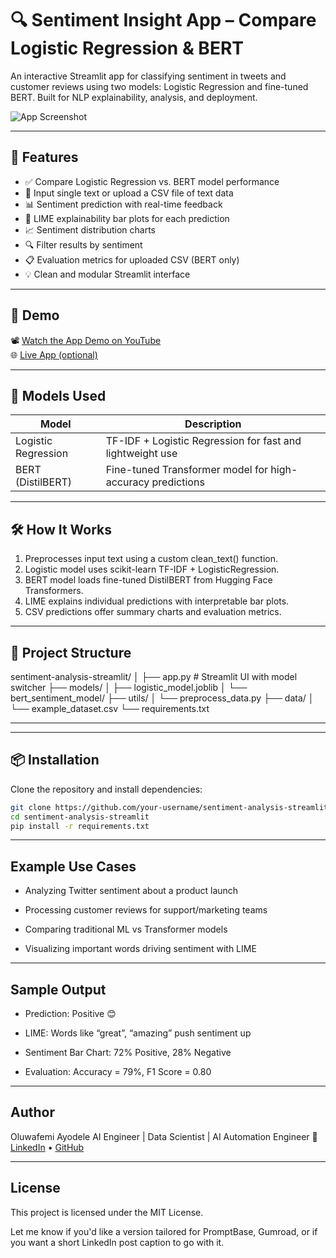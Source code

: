 # 🔍 Sentiment Insight App – Compare Logistic Regression & BERT

An interactive Streamlit app for classifying sentiment in tweets and customer reviews using two models: Logistic Regression and fine-tuned BERT. Built for NLP explainability, analysis, and deployment.

![App Screenshot](insert_app_screenshot.png) <!-- Optional: Add screenshot -->

---

## 📌 Features

- ✅ Compare Logistic Regression vs. BERT model performance
- 📝 Input single text or upload a CSV file of text data
- 📊 Sentiment prediction with real-time feedback
- 🧠 LIME explainability bar plots for each prediction
- 📈 Sentiment distribution charts
- 🔍 Filter results by sentiment
- 📋 Evaluation metrics for uploaded CSV (BERT only)
- 💡 Clean and modular Streamlit interface

---

## 🚀 Demo

📽️ [Watch the App Demo on YouTube](https://youtube.com/your-demo-link)  
🌐 [Live App (optional)](https://share.streamlit.io/your-app-link)

---

## 🧠 Models Used

| Model               | Description                                               |
|--------------------|-----------------------------------------------------------|
| Logistic Regression| TF-IDF + Logistic Regression for fast and lightweight use |
| BERT (DistilBERT)  | Fine-tuned Transformer model for high-accuracy predictions|

---

## 🛠️ How It Works

1. Preprocesses input text using a custom clean_text() function.
2. Logistic model uses scikit-learn TF-IDF + LogisticRegression.
3. BERT model loads fine-tuned DistilBERT from Hugging Face Transformers.
4. LIME explains individual predictions with interpretable bar plots.
5. CSV predictions offer summary charts and evaluation metrics.

---

## 📂 Project Structure

sentiment-analysis-streamlit/
│
├── app.py # Streamlit UI with model switcher
├── models/
│ ├── logistic_model.joblib
│ └── bert_sentiment_model/
├── utils/
│ └── preprocess_data.py
├── data/
│ └── example_dataset.csv
└── requirements.txt

---


---

## 📦 Installation

Clone the repository and install dependencies:

```bash
git clone https://github.com/your-username/sentiment-analysis-streamlit.git
cd sentiment-analysis-streamlit
pip install -r requirements.txt
```

---
## Example Use Cases

- Analyzing Twitter sentiment about a product launch

- Processing customer reviews for support/marketing teams

- Comparing traditional ML vs Transformer models

- Visualizing important words driving sentiment with LIME

---
## Sample Output

- Prediction: Positive 😊

- LIME: Words like “great”, “amazing” push sentiment up

- Sentiment Bar Chart: 72% Positive, 28% Negative

- Evaluation: Accuracy = 79%, F1 Score = 0.80

---
## Author

Oluwafemi Ayodele
AI Engineer | Data Scientist | AI Automation Engineer
🔗 [LinkedIn](www.linkedin.com/in/oluwafemi-oloye-a3b772353) • [GitHub](https://github.com/femi-oloye/my-project1.git)

---
## License

This project is licensed under the MIT License.

Let me know if you'd like a version tailored for PromptBase, Gumroad, or if you want a short LinkedIn post caption to go with it.




